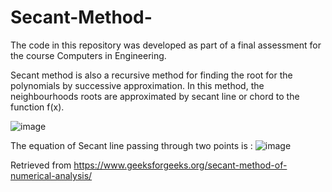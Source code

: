 # Secant-Method-
The code in this repository was developed as part of a final assessment for the course Computers in Engineering.

Secant method is also a recursive method for finding the root for the polynomials by successive approximation. In this method, the neighbourhoods roots are approximated by secant line or chord to the function f(x).

![image](https://user-images.githubusercontent.com/80604324/111086902-c2c87f00-84ec-11eb-9c59-f1976b5a78a6.png)

The equation of Secant line passing through two points is :
![image](https://user-images.githubusercontent.com/80604324/111086970-1a66ea80-84ed-11eb-9c78-411b96f9ae37.png)

Retrieved from https://www.geeksforgeeks.org/secant-method-of-numerical-analysis/
